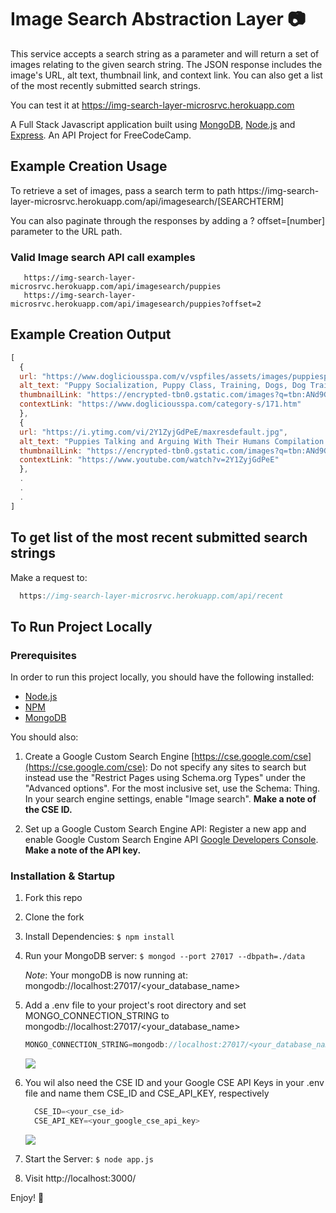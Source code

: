 # Image Search Abstraction Layer :camera:

This service accepts a search string as a parameter and will return a set of images relating to the given search string. The JSON response includes the image's URL, alt text, thumbnail link, and context link. You can also get a list of the most recently submitted search strings.


You can test it at https://img-search-layer-microsrvc.herokuapp.com

A Full Stack Javascript application built using [MongoDB](https://www.mongodb.org/), [Node.js](https://nodejs.org/) and [Express](https://expressjs.com/). An API Project for FreeCodeCamp.

## Example Creation Usage

To retrieve a set of images, pass a search term to path  https://<i></i>img-search-layer-microsrvc.herokuapp.com/api/imagesearch/[SEARCHTERM] 
  
You can also paginate through the responses by adding a ? offset=[number] parameter to the URL path.
  
 ### Valid Image search API call examples
 ```
    https://img-search-layer-microsrvc.herokuapp.com/api/imagesearch/puppies
    https://img-search-layer-microsrvc.herokuapp.com/api/imagesearch/puppies?offset=2
 ```
 
## Example Creation Output
```javascript
[
  {
  url: "https://www.dogliciousspa.com/v/vspfiles/assets/images/puppiesplaying.jpg",
  alt_text: "Puppy Socialization, Puppy Class, Training, Dogs, Dog Training ...",
  thumbnailLink: "https://encrypted-tbn0.gstatic.com/images?q=tbn:ANd9GcSwKw73Q78qFF4WA8BrYpA6T_C0cZgd6yvM6QNjQhzJMHrW02vu0UxMjt5h",
  contextLink: "https://www.dogliciousspa.com/category-s/171.htm"
  },
  {
  url: "https://i.ytimg.com/vi/2Y1ZyjGdPeE/maxresdefault.jpg",
  alt_text: "Puppies Talking and Arguing With Their Humans Compilation - YouTube",
  thumbnailLink: "https://encrypted-tbn0.gstatic.com/images?q=tbn:ANd9GcSAoM6k7NCjsTVjuvRXTelL7s8XEI0LNicjVZPz4Wy2FkdFMbPJ7xHX5W8",
  contextLink: "https://www.youtube.com/watch?v=2Y1ZyjGdPeE"
  },
  .
  .
  .
]
```  

## To get list of the most recent submitted search strings

Make a request to:
```javascript
  https://img-search-layer-microsrvc.herokuapp.com/api/recent
``` 

## To Run Project Locally

### Prerequisites
In order to run this project locally, you should have the following installed:

- [Node.js](https://nodejs.org/)
- [NPM](https://www.npmjs.com//)
- [MongoDB](https://www.mongodb.org/)

You should also:
  1) Create a Google Custom Search Engine [https://cse.google.com/cse](https://cse.google.com/cse): Do not specify any sites to search but instead use the "Restrict Pages using Schema.org Types" under the "Advanced options". For the most inclusive set, use the Schema: Thing. In your search engine settings, enable "Image search". <b>Make a note of the CSE ID.</b>
  
  2) Set up a Google Custom Search Engine API:
      Register a new app and enable Google Custom Search Engine API [Google Developers Console](https://console.developers.google.com).
<b>Make a note of the API key.</b>

### Installation & Startup
1) Fork this repo
2) Clone the fork
3) Install Dependencies: `$ npm install`
4) Run your MongoDB server: `$ mongod --port 27017 --dbpath=./data`

      *Note*: Your mongoDB is now running at: mongodb://localhost:27017/<your_database_name>

5) Add a .env file to your project's root directory and set MONGO_CONNECTION_STRING to mongodb://localhost:27017/<your_database_name>
      ``` JavaScript 
      MONGO_CONNECTION_STRING=mongodb://localhost:27017/<your_database_name>
      ```

    <kbd>
    <img src="https://res.cloudinary.com/maribelduran/image/upload/c_scale,w_500/v1519249003/mongoConnection_ImageSearch_lwbq6o.png"> 
    </kbd>

6) You wil also need the CSE ID and your Google CSE API Keys in your .env file and name them CSE_ID and
CSE_API_KEY, respectively
      ``` JavaScript 
        CSE_ID=<your_cse_id>
        CSE_API_KEY=<your_google_cse_api_key>
      ```
      <kbd>
      <img src="http://res.cloudinary.com/maribelduran/image/upload/c_scale,w_500/v1519249003/googleCSEID_bh3yss.png"> 
      </kbd>

7) Start the Server: `$ node app.js`
8) Visit http://localhost:3000/

Enjoy! :blue_heart:
